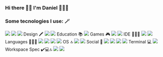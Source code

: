 ### Hi there 👋🏻 I'm Daniel 👨🏻‍💻

<!--
**danimelenge/danimelenge** is a ✨ _special_ ✨ repository because its `README.md` (this file) appears on your GitHub profile.

Here are some ideas to get you started:

- 🔭 I’m currently working on ...
- 🌱 I’m currently learning ...
- 👯 I’m looking to collaborate on ...
- 🤔 I’m looking for help with ...
- 💬 Ask me about ...
- 📫 How to reach me: ...
- 😄 Pronouns: ...
- ⚡ Fun fact: ...
-->
### Some tecnologies I use: 🪄

 <img src="{https://img.shields.io/badge/Gmail-D14836?style=for-the-badge&logo=gmail&logoColor=white}" />
<img src="{https://img.shields.io/badge/WhatsApp-25D366?style=for-the-badge&logo=whatsapp&logoColor=white}" />
<img src="{https://img.shields.io/badge/iCloud-3693F3?style=for-the-badge&logo=iCloud&logoColor=white}" />
Design 🖍️
<img src="{https://img.shields.io/badge/Figma-F24E1E?style=for-the-badge&logo=figma&logoColor=white}" />
<img src="{https://img.shields.io/badge/Canva-%2300C4CC.svg?&style=for-the-badge&logo=Canva&logoColor=white}" />
Education 📚
<img src="{https://img.shields.io/badge/Udacity-grey?style=for-the-badge&logo=udacity&logoColor=#5FCFEE}" />
Games 🎮
<img src="{https://img.shields.io/badge/PlayStation-003791?style=for-the-badge&logo=playstation&logoColor=white}" />
<img src="{https://img.shields.io/badge/Epic%20Games-313131?style=for-the-badge&logo=Epic%20Games&logoColor=white}" />
IDE 👨🏻‍💻
<img src="{https://img.shields.io/badge/Visual_Studio_Code-0078D4?style=for-the-badge&logo=visual%20studio%20code&logoColor=white}" />
<img src="{https://img.shields.io/badge/Xcode-007ACC?style=for-the-badge&logo=Xcode&logoColor=white}" />
Languages 👨🏻‍💻
<img src="{https://img.shields.io/badge/CSS3-1572B6?style=for-the-badge&logo=css3&logoColor=white}" />
<img src="{https://img.shields.io/badge/HTML5-E34F26?style=for-the-badge&logo=html5&logoColor=white}" />
<img src="{https://img.shields.io/badge/Python-FFD43B?style=for-the-badge&logo=python&logoColor=blue}" />
<img src="{	https://img.shields.io/badge/Swift-FA7343?style=for-the-badge&logo=swift&logoColor=white}" />
OS 🔝
<img src="{https://img.shields.io/badge/iOS-000000?style=for-the-badge&logo=ios&logoColor=white}" />
<img src="{https://img.shields.io/badge/mac%20os-000000?style=for-the-badge&logo=apple&logoColor=white}" />
Social 👫
<img src="{https://img.shields.io/badge/Codepen-000000?style=for-the-badge&logo=codepen&logoColor=white}" />
<img src="{https://img.shields.io/badge/GitHub-100000?style=for-the-badge&logo=github&logoColor=white}" />
<img src="{https://img.shields.io/badge/Instagram-E4405F?style=for-the-badge&logo=instagram&logoColor=white}" />
<img src="{https://img.shields.io/badge/Twitter-1DA1F2?style=for-the-badge&logo=twitter&logoColor=white}" />
Terminal 💻
<img src="{https://img.shields.io/badge/GIT-E44C30?style=for-the-badge&logo=git&logoColor=white}" />
Workspace Spec ✔️💻🔝
<img src="{https://img.shields.io/badge/Apple%20laptop-333333?style=for-the-badge&logo=apple&logoColor=white}" />
<img src="{https://img.shields.io/badge/apple%20silicon-333333?style=for-the-badge&logo=apple&logoColor=white}" />












